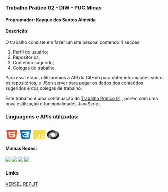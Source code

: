 ### Trabalho Prático 02 - DIW - PUC Minas

#### Programador:  Kayque dos Santos Almeida

#### Descrição:
<p>O trabalho consiste em fazer um site pessoal contendo 4 seções:</p>
    <ol>
        <li>Perfil do usuário;</li>
        <li>Repositórios;</li>
        <li>Conteúdo sugerido;</li>
        <li>Colegas de trabalho.</li>
    </ol>
<p>Para essa etapa, utilizaremos a API do GitHub para obter informações sobre os repositórios, e JSon server para pegar os dados dos conteúdos sugeridos e dos colegas de trabalho.</p>

<p>Este trabalho é uma continuação do <a href="https://github.com/iQuezin/TrabalhoPratico01">Trabalho Prático 01</a> , porém com uma nova estilização e funcionalidades JavaScript.</p>

### Linguagens e APIs utilizadas:
<div style="display: inline_block"><br>
    <img align="center" alt="HTML" height="30" width="40" src="https://raw.githubusercontent.com/devicons/devicon/master/icons/html5/html5-original.svg">
    <img align="center" alt="CSS" height="30" width="40" src="https://raw.githubusercontent.com/devicons/devicon/master/icons/css3/css3-original.svg">
    <img align="center" alt="JS" height="30" width="40" src="https://raw.githubusercontent.com/devicons/devicon/master/icons/javascript/javascript-plain.svg">
    <img align="center" alt="JSON" height="30" width="40" src="https://raw.githubusercontent.com/devicons/devicon/master/icons/json/json-original.svg">
</div>

<div>
    <h4>Minhas Redes:</h4>
    <a href="https://instagram.com/ique_dsa" target="_blank"><img src="https://img.shields.io/badge/-Instagram-%23E4405F?style=for-the-badge&logo=instagram&logoColor=white" target="_blank"></a>
    <a href = "mailto:kayquesantos74@gmail.com"><img src="https://img.shields.io/badge/-Gmail-%23333?style=for-the-badge&logo=gmail&logoColor=white" target="_blank"></a>
    <a href="www.linkedin.com/in/kayque-dsa" target="_blank"><img src="https://img.shields.io/badge/-LinkedIn-%230077B5?style=for-the-badge&logo=linkedin&logoColor=white" target="_blank"></a>
    <a href="github.com/iQuezin" target="_blank"><img src="https://img.shields.io/badge/GitHub-black?style=for-the-badge&logo=github&logoColor=white&labelColor=gray&color=gray" target="_blank"></a>
</div>

### Links
<div>
    <a href="tb-pratico2-438m4kmfm-kayque-dos-santos-almeidas-projects.vercel.app">VERSEL</a>
    <a href="https://replit.com/@KayqueSantos/trabalho-pratico-2">REPLIT</a>
</div>